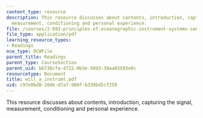 ```yaml
---
content_type: resource
description: This resource discusses about contents, introduction, capturing the signal,
  measurement, conditioning and personal experience.
file: /courses/2-693-principles-of-oceanographic-instrument-systems-sensors-and-measurements-13-998-spring-2004/c97e0bd8204bd7a7980fb339bd5cf259_will_a_instrumt.pdf
file_type: application/pdf
learning_resource_types:
- Readings
ocw_type: OCWFile
parent_title: Readings
parent_type: CourseSection
parent_uid: b6730cfa-4722-0b3e-50d3-30aa03593e0c
resourcetype: Document
title: will_a_instrumt.pdf
uid: c97e0bd8-204b-d7a7-980f-b339bd5cf259
---
```

This resource discusses about contents, introduction, capturing the signal, measurement, conditioning and personal experience.

